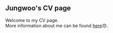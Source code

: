 ## Jungwoo's CV page
Welcome to my CV page.<br>
More information about me can be found [here]&#128525;.

    
[here]: https://pgworld.github.io/pgworld/ "CV page로 이동합니다."
